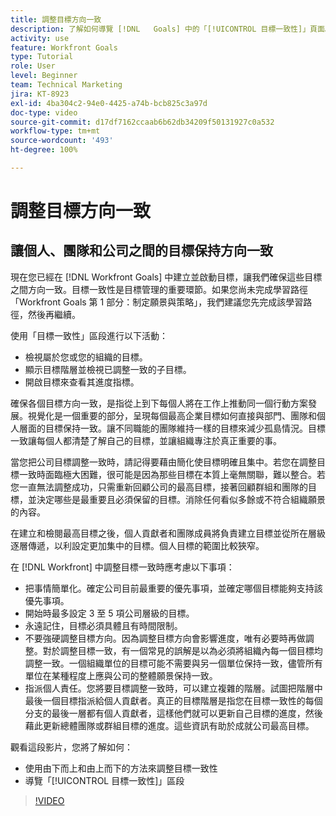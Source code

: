 ```yaml
---
title: 調整目標方向一致
description: 了解如何導覽 [!DNL   Goals] 中的「[!UICONTROL 目標一致性]」頁面。
activity: use
feature: Workfront Goals
type: Tutorial
role: User
level: Beginner
team: Technical Marketing
jira: KT-8923
exl-id: 4ba304c2-94e0-4425-a74b-bcb825c3a97d
doc-type: video
source-git-commit: d17df7162ccaab6b62db34209f50131927c0a532
workflow-type: tm+mt
source-wordcount: '493'
ht-degree: 100%

---
```


# 調整目標方向一致

## 讓個人、團隊和公司之間的目標保持方向一致

現在您已經在 [!DNL Workfront Goals] 中建立並啟動目標，讓我們確保這些目標之間方向一致。目標一致性是目標管理的重要環節。如果您尚未完成學習路徑「Workfront Goals 第 1 部分：制定願景與策略」，我們建議您先完成該學習路徑，然後再繼續。

<!--Insert link to LP 1, above -->

使用「目標一致性」區段進行以下活動：

* 檢視屬於您或您的組織的目標。
* 顯示目標階層並檢視已調整一致的子目標。
* 開啟目標來查看其進度指標。

確保各個目標方向一致，是指從上到下每個人將在工作上推動同一個行動方案發展。視覺化是一個重要的部分，呈現每個最高企業目標如何直接與部門、團隊和個人層面的目標保持一致。讓不同職能的團隊維持一樣的目標來減少孤島情況。目標一致讓每個人都清楚了解自己的目標，並讓組織專注於真正重要的事。

當您把公司目標調整一致時，請記得要藉由簡化使目標明確且集中。若您在調整目標一致時面臨極大困難，很可能是因為那些目標在本質上毫無關聯，難以整合。若您一直無法調整成功，只需重新回顧公司的最高目標，接著回顧群組和團隊的目標，並決定哪些是最重要且必須保留的目標。消除任何看似多餘或不符合組織願景的內容。

在建立和檢閱最高目標之後，個人貢獻者和團隊成員將負責建立目標並從所在層級逐層傳遞，以利設定更加集中的目標。個人目標的範圍比較狹窄。

<!-- Pro-tips graphic -->

在 [!DNL Workfront] 中調整目標一致時應考慮以下事項：

* 把事情簡單化。確定公司目前最重要的優先事項，並確定哪個目標能夠支持該優先事項。
* 開始時最多設定 3 至 5 項公司層級的目標。
* 永遠記住，目標必須具體且有時間限制。
* 不要強硬調整目標方向。因為調整目標方向會影響進度，唯有必要時再做調整。對於調整目標一致，有一個常見的誤解是以為必須將組織內每一個目標均調整一致。一個組織單位的目標可能不需要與另一個單位保持一致，儘管所有單位在某種程度上應與公司的整體願景保持一致。
* 指派個人責任。您將要目標調整一致時，可以建立複雜的階層。試圖把階層中最後一個目標指派給個人貢獻者。真正的目標階層是指您在目標一致性的每個分支的最後一層都有個人貢獻者，這樣他們就可以更新自己目標的進度，然後藉此更新總體團隊或群組目標的進度。這些資訊有助於成就公司最高目標。

觀看這段影片，您將了解如何：

* 使用由下而上和由上而下的方法來調整目標一致性
* 導覽「[!UICONTROL 目標一致性]」區段

>[!VIDEO](https://video.tv.adobe.com/v/335195/?quality=12&learn=on&enablevpops)
